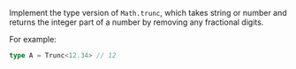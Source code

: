 Implement the type version of ```Math.trunc```, which takes string or number and returns the integer part of a number by removing any fractional digits.

For example:

```typescript
type A = Trunc<12.34> // 12
```
